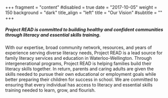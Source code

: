 +++
fragment = "content"
#disabled = true
date = "2017-10-05"
weight = 150
background = "dark"
title_align = "left"
title = "Our Vision"
#subtitle = ""
+++

##### Project READ is committed to building healthy and confident communities through literacy and essential skills training.
With our expertise, broad community network, resources, and years of experience serving diverse literacy needs, Project READ is a lead source for family literacy services and education in Waterloo-Wellington. Through intergenerational programs, Project READ is helping families build their literacy skills together. In return, parents and caring adults are given the skills needed to pursue their own educational or employment goals while better preparing their children for success in school. We are committed to ensuring that every individual has access to literacy and essential skills training needed to learn, grow, and flourish. 



